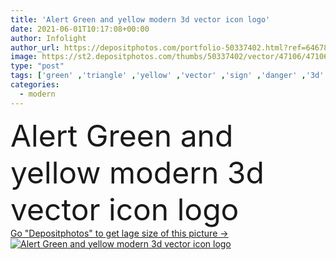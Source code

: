 ```yaml
---
title: 'Alert Green and yellow modern 3d vector icon logo'
date: 2021-06-01T10:17:08+00:00
author: Infolight
author_url: https://depositphotos.com/portfolio-50337402.html?ref=64678756
image: https://st2.depositphotos.com/thumbs/50337402/vector/47106/471066118/api_thumb_450.jpg?forcejpeg=true
type: "post"
tags: ['green' ,'triangle' ,'yellow' ,'vector' ,'sign' ,'danger' ,'3d' ,'icon' ,'warning' ,'logo' ,'caution' ,'alert' ,'eps' ,'premium' ,'road sign' ,'maps and flags' ]
categories: 
  - modern
---
```

<div aling="center">
            <font size="60"> Alert Green and yellow modern 3d vector icon logo</font>   
</div>
<div>
    <a href='https://st2.depositphotos.com/thumbs/50337402/vector/47106/471066118/api_thumb_450.jpg?forcejpeg=true?ref=64678756' target=_blank > Go "Depositphotos" to get lage size of this picture ->
        <img href='https://st2.depositphotos.com/thumbs/50337402/vector/47106/471066118/api_thumb_450.jpg?forcejpeg=true?ref=64678756' src='https://st2.depositphotos.com/50337402/47106/v/950/depositphotos_471066118-stock-illustration-alert-green-yellow-modern-vector.jpg?forcejpeg=true' alt='Alert Green and yellow modern 3d vector icon logo' >
    </a>
</div>
